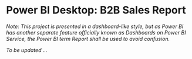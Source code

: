 # Power BI Desktop: B2B Sales Report

*Note: This project is presented in a dashboard-like style, but as Power BI has another separate feature officially known as Dashboards on Power BI Service, the Power BI term Report shall be used to avoid confusion.*

*To be updated ...*
